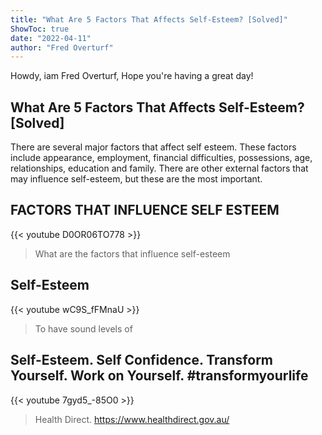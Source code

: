 ```yaml
---
title: "What Are 5 Factors That Affects Self-Esteem? [Solved]"
ShowToc: true 
date: "2022-04-11"
author: "Fred Overturf" 
---
```


Howdy, iam Fred Overturf, Hope you're having a great day!
## What Are 5 Factors That Affects Self-Esteem? [Solved]
There are several major factors that affect self esteem. These factors include appearance, employment, financial difficulties, possessions, age, relationships, education and family. There are other external factors that may influence self-esteem, but these are the most important.

## FACTORS THAT INFLUENCE SELF ESTEEM
{{< youtube D0OR06TO778 >}}
>What are the factors that influence self-esteem

## Self-Esteem
{{< youtube wC9S_fFMnaU >}}
>To have sound levels of 

## Self-Esteem. Self Confidence. Transform Yourself. Work on Yourself. #transformyourlife
{{< youtube 7gyd5_-85O0 >}}
>Health Direct. https://www.healthdirect.gov.au/

